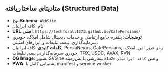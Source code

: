 ## متادیتای ساختاریافته (Structured Data)

- **نوع Schema**: `WebSite`  
- **نام**: کافه ایرانیان  
- **URL اصلی**: `https://techforall1373.github.io/CafePersians/`  
- **توضیحات**: پلتفرم جامع ارتباطی و خدمات دیجیتال شامل املاک، خودرو، سرمایه‌گذاری، بیمه، تبلیغات و ابزارهای امنیتی.  
- **کلمات کلیدی**: کافه ایرانیان, PersiaNexus, CafePersians, رمز عبور امن, املاک, خودرو, سرمایه‌گذاری, بیمه, تبلیغات, TRX, USDC, AVAX, RVN  
- **OG Image**: تصویر SVG سفارشی با پس‌زمینه `#1a1a2e` و متن `کافه ایرانیان`  
- **PWA**: پشتیبانی کامل با manifest و service worker
